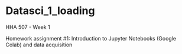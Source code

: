 # Datasci_1_loading
HHA 507 - Week 1

Homework assignment #1: Introduction to Jupyter Notebooks (Google Colab) and data acquisition
